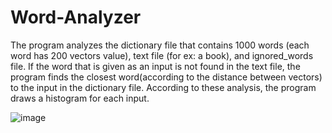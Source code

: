 # Word-Analyzer
The program analyzes the dictionary file that contains 1000 words (each word has 200 vectors value), text file (for ex: a book), and ignored_words file. If the word that is given as an input is not found in the text file, the program finds the closest word(according to the distance between vectors) to the input in the dictionary file. According to these analysis, the program draws a histogram for each input.

![image](https://github.com/oolkay/Word-Analyzer/assets/89595806/fc871e5e-979a-4a41-8fa3-3d82ffb0cd1c)
